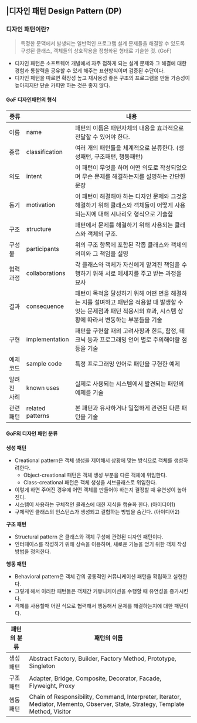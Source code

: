 ## |디자인 패턴 Design Pattern (DP)

### 디자인 패턴이란?

> 특정한 문맥에서 발생되는 일반적인 프로그램 설계 문제들을 해결할 수 있도록 구성된 클래스, 객체들의 상호작용을 정형화된 형태로 기술한 것. (GoF)

- 디자인 패턴은 소프트웨어 개발에서 자주 접하게 되는 설계 문제와 그 해결에 대한 경험과 통찰력을 공유할 수 있게 해주는 표현방식이며 검증된 수단이다. 
- 디자인 패턴을 따르면 확장성 높고 재사용성 좋은 구조의 프로그램을 만들 가승성이 높아지지만 단순 카피만 하는 것은 좋지 않다.




#### GoF 디자인패턴의 형식

| 종류     |                  | 내용                                       |
| ------ | ---------------- | ---------------------------------------- |
| 이름     | name             | 패턴의 이름은 패턴자체의 내용을 효과적으로 전달할 수 있어야 한다.    |
| 종류     | classification   | 여러 개의 패턴들을 체계적으로 분류한다. (생성패턴, 구조패턴, 행동패턴) |
| 의도     | intent           | 이 패턴이 무엇을 하며 어떤 의도로 작성되었으며 무슨 문제를 해결하는지를 설명하는 간단한 문장 |
| 동기     | motivation       | 이 패턴이 해결해야 하는 디자인 문제와 그것을 해결하기 위해 클래스와 객체들이 어떻게 사용되는지에 대해 시나리오 형식으로 기술함 |
| 구조     | structure        | 패턴에서 문제를 해결하기 위해 사용되는 클래스와 객체의 구조.       |
| 구성물    | participants     | 위의 구조 항목에 포함된 각종 클래스와 객체의 의미와 그 책임을 설명   |
| 협력과정   | collaborations   | 각 클래스와 객체가 자신에게 맡겨진 책임을 수행하기 위해 서로 메세지를 주고 받는 과정을 묘사 |
| 결과     | consequence      | 패턴이 목적을 달성하기 위해 어떤 면을 해결하는 지를 설며하고 패턴을 적용할 때 발생할 수 잇는 문제점과 패턴 적용시의 효과, 시스템 상황에 따라서 변동하는 부분들을 기술 |
| 구현     | implementation   | 패턴을 구현할 때의 고려사항과 힌트, 함정, 테크닉 등과 프로그래밍 언어 별로 주의해야할 점등을 기술 |
| 예제 코드  | sample code      | 특정 프로그래밍 언어로 패턴을 구현한 예제                  |
| 알려진 사례 | known uses       | 실제로 사용되는 시스템에서 발견되는 패턴의 예제를 기술           |
| 관련 패턴  | related patterns | 본 패턴과 유사하거나 밀접하게 관련된 다른 패턴을 기술           |




#### GoF의 디자인 패턴 분류

**생성 패턴**

- Creational pattern은 객체 생성을 제어해서 상황에 맞는 방식으로 객체를 생성하려한다. 
  - Object-creational 패턴은 객체 생성 부분을 다른 객체에 위임한다. 
  - Class-creational 패턴은 객체 생성을 서브클래스로 위임한다.
- 이렇게 하면 주어진 경우에 어떤 객체를 만들어야 하는지 결정할 때 유연성이 높아진다.
- 시스템이 사용하는 구체적인 클래스에 대한 지식을 캡슐화 한다. (아이디어1)
- 구체적인 클래스의 인스턴스가 생성되고 결합하는 방법을 숨긴다. (아이디어2)



**구조 패턴**

- Structural pattern 은 클래스와 객체 구성에 관련된 디자인 패턴이다.
- 인터페이스를 작성하기 위해 상속을 이용하며, 새로운 기능을 얻기 위한 객체 작성 방법을 정의한다.



**행동 패턴**

- Behavioral pattern은 객체 간의 공통적인 커뮤니케이션 패턴을 확립하고 실현한다.
- 그렇게 해서 이러한 패턴들은 객체간 커뮤니케이션을 수행할 때 유연성을 증가시킨다.
- 객체를 사용할때 어떤 식으로 협력해서 행동해서 문제를 해결하는지에 대한 패턴이다.



| 패턴의 분류 | 패턴의 이름                                   |
| ------ | ---------------------------------------- |
| 생성 패턴  | Abstract Factory, Builder, Factory Method, Prototype, Singleton |
| 구조 패턴  | Adapter, Bridge, Composite, Decorator, Facade, Flyweight, Proxy |
| 행동 패턴  | Chain of Responsibility, Command, Interpreter, Iterator, Mediator, Memento, Observer, State, Strategy, Template Method, Visitor |



